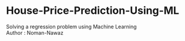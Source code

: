 # House-Price-Prediction-Using-ML
Solving a regression problem using Machine Learning
<br>
Author : Noman-Nawaz
